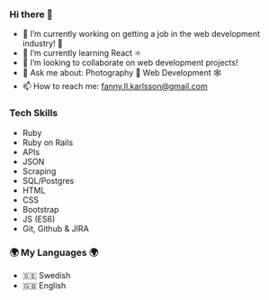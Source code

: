 ### Hi there 👋

- 🔭 I’m currently working on getting a job in the web development industry! 💼
- 🌱 I’m currently learning React ⚛️
- 👯 I’m looking to collaborate on web development projects! 
- 💬 Ask me about: Photography 📸 Web Development 🕸
- 📫 How to reach me: fanny.ll.karlsson@gmail.com

### Tech Skills
- Ruby
- Ruby on Rails
- APIs
- JSON
- Scraping
- SQL/Postgres
- HTML
- CSS 
- Bootstrap
- JS (ES6)
- Git, Github & JIRA


### 🌍 My Languages 🌍
- 🇸🇪 Swedish
- 🇬🇧 English
